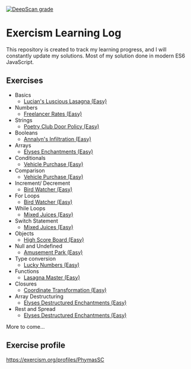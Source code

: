 [![DeepScan grade](https://deepscan.io/api/teams/15500/projects/18708/branches/463725/badge/grade.svg)](https://deepscan.io/dashboard#view=project&tid=15500&pid=18708&bid=463725)
# Exercism Learning Log
This repository is created to track my learning progress, and I will constantly update my solutions. Most of my solution done in modern ES6 JavaScript.
## Exercises

 - Basics
	 - [Lucian's Luscious Lasagna (Easy)](javascript/lasagna)
 - Numbers
	 - [Freelancer Rates (Easy)](javascript/freelancer-rates)
 - Strings
	 - [Poetry Club Door Policy (Easy)](javascript/poetry-club-door-policy)
 - Booleans
	 - [Annalyn's Infiltration (Easy)](javascript/annalyns-infiltration)
 - Arrays
	 - [Elyses Enchantments (Easy)](javascript/elyses-enchantments)
 - Conditionals
	 - [Vehicle Purchase (Easy)](javascript/vehicle-purchase)
 - Comparison
	 - [Vehicle Purchase (Easy)](javascript/vehicle-purchase)
 - Increment/ Decrement
	 - [Bird Watcher (Easy)](javascript/bird-watcher)
 - For Loops
	 - [Bird Watcher (Easy)](javascript/bird-watcher)
 - While Loops
	 - [Mixed Juices (Easy)](javascript/mixed-juices)
 - Switch Statement
	 - [Mixed Juices (Easy)](javascript/mixed-juices)
 - Objects
	 - [High Score Board (Easy)](javascript/high-score-board)
 - Null and Undefined
	 - [Amusement Park (Easy)](javascript/amusement-park)
 - Type conversion
	 - [Lucky Numbers (Easy)](javascript/lucky-numbers)
 - Functions
	 - [Lasagna Master (Easy)](javascript/lasagna-master)
 - Closures
	 - [Coordinate Transformation (Easy)](javascript/coordinate-transformation)
 - Array Destructuring
	 - [Elyses Destructured Enchantments (Easy)](javascript/elyses-destructured-enchantments)
 - Rest and Spread
	 - [Elyses Destructured Enchantments (Easy)](javascript/elyses-destructured-enchantments)

More to come...
## Exercise profile
https://exercism.org/profiles/PhymasSC